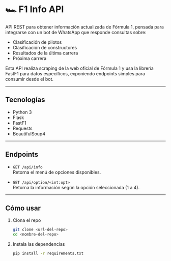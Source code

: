 # 🏎️ F1 Info API

API REST para obtener información actualizada de Fórmula 1, pensada para integrarse con un bot de WhatsApp que responde consultas sobre:

- Clasificación de pilotos  
- Clasificación de constructores  
- Resultados de la última carrera  
- Próxima carrera

Esta API realiza scraping de la web oficial de Fórmula 1 y usa la librería FastF1 para datos específicos, exponiendo endpoints simples para consumir desde el bot.

---

## Tecnologías

- Python 3  
- Flask  
- FastF1  
- Requests  
- BeautifulSoup4

---

## Endpoints

- `GET /api/info`  
  Retorna el menú de opciones disponibles.

- `GET /api/option/<int:opt>`  
  Retorna la información según la opción seleccionada (1 a 4).

---

## Cómo usar

1. Clona el repo  
   ```bash
   git clone <url-del-repo>
   cd <nombre-del-repo>
   
2. Instala las dependencias  
   ```bash
   pip install -r requirements.txt
